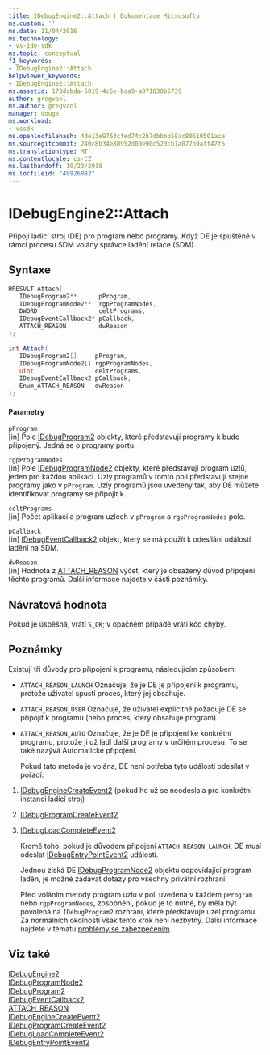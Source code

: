 ```yaml
---
title: IDebugEngine2::Attach | Dokumentace Microsoftu
ms.custom: ''
ms.date: 11/04/2016
ms.technology:
- vs-ide-sdk
ms.topic: conceptual
f1_keywords:
- IDebugEngine2::Attach
helpviewer_keywords:
- IDebugEngine2::Attach
ms.assetid: 173dcbda-5019-4c5e-bca9-a071838b5739
author: gregvanl
ms.author: gregvanl
manager: douge
ms.workload:
- vssdk
ms.openlocfilehash: 4de13e9763cfed74c2b7dbbbb58ac80610501ace
ms.sourcegitcommit: 240c8b34e80952d00e90c52dcb1a077b9aff47f6
ms.translationtype: MT
ms.contentlocale: cs-CZ
ms.lasthandoff: 10/23/2018
ms.locfileid: "49926082"
---
```

# <a name="idebugengine2attach"></a>IDebugEngine2::Attach
Připojí ladicí stroj (DE) pro program nebo programy. Když DE je spuštěné v rámci procesu SDM volány správce ladění relace (SDM).  
  
## <a name="syntax"></a>Syntaxe  
  
```cpp  
HRESULT Attach(   
   IDebugProgram2**      pProgram,  
   IDebugProgramNode2**  rgpProgramNodes,  
   DWORD                 celtPrograms,  
   IDebugEventCallback2* pCallback,  
   ATTACH_REASON         dwReason  
);  
```  
  
```csharp  
int Attach(   
   IDebugProgram2[]     pProgram,  
   IDebugProgramNode2[] rgpProgramNodes,  
   uint                 celtPrograms,  
   IDebugEventCallback2 pCallback,  
   Enum_ATTACH_REASON   dwReason  
);  
```  
  
#### <a name="parameters"></a>Parametry  
 `pProgram`  
 [in] Pole [IDebugProgram2](../../../extensibility/debugger/reference/idebugprogram2.md) objekty, které představují programy k bude připojený. Jedná se o programy portu.  
  
 `rgpProgramNodes`  
 [in] Pole [IDebugProgramNode2](../../../extensibility/debugger/reference/idebugprogramnode2.md) objekty, které představují program uzlů, jeden pro každou aplikaci. Uzly programů v tomto poli představují stejné programy jako v `pProgram`. Uzly programů jsou uvedeny tak, aby DE můžete identifikovat programy se připojit k.  
  
 `celtPrograms`  
 [in] Počet aplikací a program uzlech v `pProgram` a `rgpProgramNodes` pole.  
  
 `pCallback`  
 [in] [IDebugEventCallback2](../../../extensibility/debugger/reference/idebugeventcallback2.md) objekt, který se má použít k odesílání událostí ladění na SDM.  
  
 `dwReason`  
 [in] Hodnota z [ATTACH_REASON](../../../extensibility/debugger/reference/attach-reason.md) výčet, který je obsažený důvod připojení těchto programů. Další informace najdete v části poznámky.  
  
## <a name="return-value"></a>Návratová hodnota  
 Pokud je úspěšná, vrátí `S_OK`; v opačném případě vrátí kód chyby.  
  
## <a name="remarks"></a>Poznámky  
 Existují tři důvody pro připojení k programu, následujícím způsobem:  
  
- `ATTACH_REASON_LAUNCH` Označuje, že je DE je připojení k programu, protože uživatel spustí proces, který jej obsahuje.  
  
- `ATTACH_REASON_USER` Označuje, že uživatel explicitně požaduje DE se připojit k programu (nebo proces, který obsahuje program).  
  
- `ATTACH_REASON_AUTO` Označuje, že je DE je připojení ke konkrétní programu, protože ji už ladí další programy v určitém procesu. To se také nazývá Automatické připojení.  
  
  Pokud tato metoda je volána, DE není potřeba tyto události odesílat v pořadí:  
  
1. [IDebugEngineCreateEvent2](../../../extensibility/debugger/reference/idebugenginecreateevent2.md) (pokud ho už se neodeslala pro konkrétní instanci ladicí stroj)  
  
2. [IDebugProgramCreateEvent2](../../../extensibility/debugger/reference/idebugprogramcreateevent2.md)  
  
3. [IDebugLoadCompleteEvent2](../../../extensibility/debugger/reference/idebugloadcompleteevent2.md)  
  
   Kromě toho, pokud je důvodem připojení `ATTACH_REASON_LAUNCH`, DE musí odeslat [IDebugEntryPointEvent2](../../../extensibility/debugger/reference/idebugentrypointevent2.md) událostí.  
  
   Jednou získá DE [IDebugProgramNode2](../../../extensibility/debugger/reference/idebugprogramnode2.md) objektu odpovídající program laděn, je možné zadávat dotazy pro všechny privátní rozhraní.  
  
   Před voláním metody program uzlu v poli uvedena v každém `pProgram` nebo `rgpProgramNodes`, zosobnění, pokud je to nutné, by měla být povolená na `IDebugProgram2` rozhraní, které představuje uzel programu. Za normálních okolností však tento krok není nezbytný. Další informace najdete v tématu [problémy se zabezpečením](../../../extensibility/debugger/security-issues.md).  
  
## <a name="see-also"></a>Viz také  
 [IDebugEngine2](../../../extensibility/debugger/reference/idebugengine2.md)   
 [IDebugProgramNode2](../../../extensibility/debugger/reference/idebugprogramnode2.md)   
 [IDebugProgram2](../../../extensibility/debugger/reference/idebugprogram2.md)   
 [IDebugEventCallback2](../../../extensibility/debugger/reference/idebugeventcallback2.md)   
 [ATTACH_REASON](../../../extensibility/debugger/reference/attach-reason.md)   
 [IDebugEngineCreateEvent2](../../../extensibility/debugger/reference/idebugenginecreateevent2.md)   
 [IDebugProgramCreateEvent2](../../../extensibility/debugger/reference/idebugprogramcreateevent2.md)   
 [IDebugLoadCompleteEvent2](../../../extensibility/debugger/reference/idebugloadcompleteevent2.md)   
 [IDebugEntryPointEvent2](../../../extensibility/debugger/reference/idebugentrypointevent2.md)